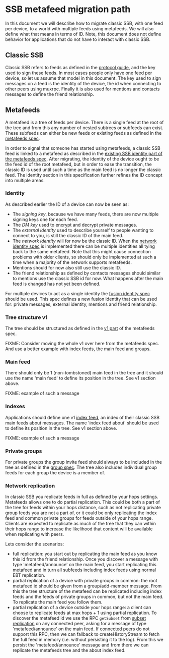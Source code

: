 # SSB metafeed migration path

In this document we will describe how to migrate classic SSB, with one
feed per device, to a world with multiple feeds using metafeeds. We
will also define what that means in terms of ID. Note, this document
does not define behavior for applications that do not have to interact
with classic SSB.

## Classic SSB

Classic SSB refers to feeds as defined in the [protocol guide], and
the key used to sign these feeds. In most cases people only have one
feed per device, so let us assume that model in this document. The key
used to sign messages on a feed is the identity of the device, the id
when connecting to other peers using muxrpc. Finally it is also used
for mentions and contacts messages to define the friend relationship.

## Metafeeds

A metafeed is a tree of feeds per device. There is a single feed at
the root of the tree and from this any number of nested subtrees or
subfeeds can exist. These subfeeds can either be new feeds or existing
feeds as defined in the [metafeeds spec].

In order to signal that someone has started using metafeeds, a classic
SSB feed is linked to a metafeed as described in the [existing SSB
identity part of the metafeeds spec]. After migrating, the identity of
the device ought to be the feed id of the root metafeed, but in order
to ease the transition, the classic ID is used until such a time as
the main feed is no longer the classic feed. The identity section in
this specification further refines the ID concept into multiple areas.

### Identity

As described earlier the ID of a device can now be seen as:

- The *signing key*, because we have many feeds, there are now multiple
  signing keys one for each feed.
- The *DM key* used to encrypt and decrypt private messages.
- The *external identity* used to describe yourself to people wanting
  to connect to you, is still the classic ID of the main feed.
- The *network identity* will for now be the classic ID. When the
  [network identity spec] is implemented there can be multiple
  identities all tying back to the same metafeed. Note that this might
  cause connection problems with older clients, so should only be
  implemented at such a time when a majority of the network supports
  metafeeds.
- Mentions should for now also still use the classic ID.
- The friend relationship as defined by contacts messages should
  similar to mentions use the classic SSB id for now. What happens
  after the main feed is changed has not yet been defined.

For multiple devices to act as a single identity the [fusion identity
spec] should be used. This spec defines a new fusion identity that can
be used for: private messages, external identity, mentions and friend
relationship.

### Tree structure v1

The tree should be structured as defined in the [v1 part] of the
metafeeds spec.

FIXME: Consider moving the whole v1 over here from the metafeeds
spec. And use a better example with index feeds, the main feed and
groups.

### Main feed

There should only be 1 (non-tombstoned) main feed in the tree and it
should use the name 'main feed' to define its position in the
tree. See v1 section above.

FIXME: example of such a message

### Indexes

Applications should define one v1 [index feed], an index of their
classic SSB main feeds about messages. The name 'index feed about'
should be used to define its position in the tree. See v1 section
above.

FIXME: example of such a message

### Private groups

For private groups the group invite feed should always to be included
in the tree as defined in the [group spec]. The tree also includes
individual group feeds for each group the device is a member of.

### Network replication

In classic SSB you replicate feeds in full as defined by your hops
settings. Metafeeds allows one to do partial replication. This could
be both a part of the tree for feeds within your hops distance, such
as not replicating private group feeds you are not a part of, or it
could be only replicating the index feed and common private groups for
feeds outside of your hops range. Clients are expected to replicate as
much of the tree that they can within their hops range to increase the
likelihood that content will be available when replicating with peers.

Lets consider the scenarios:

 - full replication: you start out by replicating the main feed as you
   know this id from the friend relationship. Once you discover a
   message with type 'metafeed/announce' on the main feed, you start
   replicating this metafeed and in turn all subfeeds including index
   feeds using normal EBT replication.
 - partial replication of a device with private groups in common: the
   root metafeed id should be given from a group/add-member
   message. From this the tree structure of the metafeed can be
   replicated including index feeds and the feeds of private groups in
   common, but not the main feed. To replicate the main feed you
   follow them.
 - partial replication of a device outside your hops range: a client
   can choose to replicate feeds at max hops + 1 using partial
   replication. To discover the metafeed id we use the RPC `getSubset`
   from [subset replication] on any connected peer, asking for a
   message of type 'metafeed/announce' on the main feed. If connected
   peers do not support this RPC, then we can fallback to
   createHistoryStream to fetch the full feed in memory (i.e. without
   persisting it to the log). From this we persist the
   'metafeed/announce' message and from there we can replicate the
   metafeeds tree and the about index feed.

[protocol guide]: https://ssbc.github.io/scuttlebutt-protocol-guide/#feeds
[metafeeds spec]: https://github.com/ssbc/ssb-meta-feeds-spec
[existing SSB identity part of the metafeeds spec]: https://github.com/ssbc/ssb-meta-feeds-spec/#existing-ssb-identity
[network identity spec]: https://github.com/ssbc/ssb-network-identity-spec
[fusion identity spec]: https://github.com/ssbc/fusion-identity-spec
[v1 part]: https://github.com/ssbc/ssb-meta-feeds-spec/#v1
[group spec]: https://github.com/ssbc/ssb-meta-feed-group-spec
[index feed]: https://github.com/ssbc/ssb-secure-partial-replication-spec#indexes
[subset replication]: https://github.com/ssbc/ssb-subset-replication-spec
